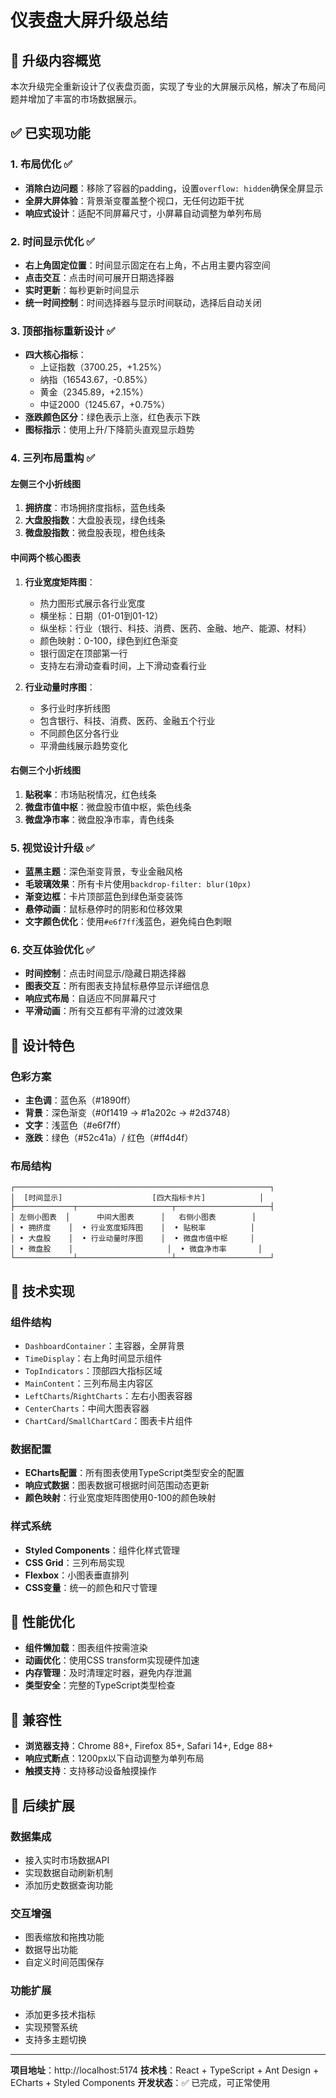 # 仪表盘大屏升级总结

## 🎯 升级内容概览

本次升级完全重新设计了仪表盘页面，实现了专业的大屏展示风格，解决了布局问题并增加了丰富的市场数据展示。

## ✅ 已实现功能

### 1. 布局优化 ✅
- **消除白边问题**：移除了容器的padding，设置`overflow: hidden`确保全屏显示
- **全屏大屏体验**：背景渐变覆盖整个视口，无任何边距干扰
- **响应式设计**：适配不同屏幕尺寸，小屏幕自动调整为单列布局

### 2. 时间显示优化 ✅
- **右上角固定位置**：时间显示固定在右上角，不占用主要内容空间
- **点击交互**：点击时间可展开日期选择器
- **实时更新**：每秒更新时间显示
- **统一时间控制**：时间选择器与显示时间联动，选择后自动关闭

### 3. 顶部指标重新设计 ✅
- **四大核心指标**：
  - 上证指数（3700.25，+1.25%）
  - 纳指（16543.67，-0.85%）
  - 黄金（2345.89，+2.15%）
  - 中证2000（1245.67，+0.75%）
- **涨跌颜色区分**：绿色表示上涨，红色表示下跌
- **图标指示**：使用上升/下降箭头直观显示趋势

### 4. 三列布局重构 ✅

#### 左侧三个小折线图
1. **拥挤度**：市场拥挤度指标，蓝色线条
2. **大盘股指数**：大盘股表现，绿色线条
3. **微盘股指数**：微盘股表现，橙色线条

#### 中间两个核心图表
1. **行业宽度矩阵图**：
   - 热力图形式展示各行业宽度
   - 横坐标：日期（01-01到01-12）
   - 纵坐标：行业（银行、科技、消费、医药、金融、地产、能源、材料）
   - 颜色映射：0-100，绿色到红色渐变
   - 银行固定在顶部第一行
   - 支持左右滑动查看时间，上下滑动查看行业

2. **行业动量时序图**：
   - 多行业时序折线图
   - 包含银行、科技、消费、医药、金融五个行业
   - 不同颜色区分各行业
   - 平滑曲线展示趋势变化

#### 右侧三个小折线图
1. **贴税率**：市场贴税情况，红色线条
2. **微盘市值中枢**：微盘股市值中枢，紫色线条
3. **微盘净市率**：微盘股净市率，青色线条

### 5. 视觉设计升级 ✅
- **蓝黑主题**：深色渐变背景，专业金融风格
- **毛玻璃效果**：所有卡片使用`backdrop-filter: blur(10px)`
- **渐变边框**：卡片顶部蓝色到绿色渐变装饰
- **悬停动画**：鼠标悬停时的阴影和位移效果
- **文字颜色优化**：使用`#e6f7ff`浅蓝色，避免纯白色刺眼

### 6. 交互体验优化 ✅
- **时间控制**：点击时间显示/隐藏日期选择器
- **图表交互**：所有图表支持鼠标悬停显示详细信息
- **响应式布局**：自适应不同屏幕尺寸
- **平滑动画**：所有交互都有平滑的过渡效果

## 🎨 设计特色

### 色彩方案
- **主色调**：蓝色系（#1890ff）
- **背景**：深色渐变（#0f1419 → #1a202c → #2d3748）
- **文字**：浅蓝色（#e6f7ff）
- **涨跌**：绿色（#52c41a）/ 红色（#ff4d4f）

### 布局结构
```
┌─────────────────────────────────────────────────────────┐
│  [时间显示]                    [四大指标卡片]            │
├─────────────┬─────────────────────┬─────────────────────┤
│ 左侧小图表  │      中间大图表      │   右侧小图表        │
│ • 拥挤度    │  • 行业宽度矩阵图    │  • 贴税率          │
│ • 大盘股    │  • 行业动量时序图    │  • 微盘市值中枢     │
│ • 微盘股    │                     │  • 微盘净市率       │
└─────────────┴─────────────────────┴─────────────────────┘
```

## 🔧 技术实现

### 组件结构
- `DashboardContainer`：主容器，全屏背景
- `TimeDisplay`：右上角时间显示组件
- `TopIndicators`：顶部四大指标区域
- `MainContent`：三列布局主内容区
- `LeftCharts`/`RightCharts`：左右小图表容器
- `CenterCharts`：中间大图表容器
- `ChartCard`/`SmallChartCard`：图表卡片组件

### 数据配置
- **ECharts配置**：所有图表使用TypeScript类型安全的配置
- **响应式数据**：图表数据可根据时间范围动态更新
- **颜色映射**：行业宽度矩阵图使用0-100的颜色映射

### 样式系统
- **Styled Components**：组件化样式管理
- **CSS Grid**：三列布局实现
- **Flexbox**：小图表垂直排列
- **CSS变量**：统一的颜色和尺寸管理

## 🚀 性能优化

- **组件懒加载**：图表组件按需渲染
- **动画优化**：使用CSS transform实现硬件加速
- **内存管理**：及时清理定时器，避免内存泄漏
- **类型安全**：完整的TypeScript类型检查

## 📱 兼容性

- **浏览器支持**：Chrome 88+, Firefox 85+, Safari 14+, Edge 88+
- **响应式断点**：1200px以下自动调整为单列布局
- **触摸支持**：支持移动设备触摸操作

## 🎯 后续扩展

### 数据集成
- 接入实时市场数据API
- 实现数据自动刷新机制
- 添加历史数据查询功能

### 交互增强
- 图表缩放和拖拽功能
- 数据导出功能
- 自定义时间范围保存

### 功能扩展
- 添加更多技术指标
- 实现预警系统
- 支持多主题切换

---

**项目地址**：http://localhost:5174
**技术栈**：React + TypeScript + Ant Design + ECharts + Styled Components
**开发状态**：✅ 已完成，可正常使用
